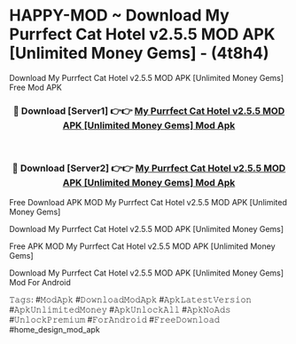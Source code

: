 # HAPPY-MOD ~ Download My Purrfect Cat Hotel v2.5.5 MOD APK [Unlimited Money Gems] - (4t8h4)
Download My Purrfect Cat Hotel v2.5.5 MOD APK [Unlimited Money Gems] Free Mod APK

<div align="center">
<h3>🔴 Download [Server1] 👉👉 <a href="https://apk-comot.site?title=My_Purrfect_Cat_Hotel_v2.5.5_MOD_APK_[Unlimited_Money_Gems]">My Purrfect Cat Hotel v2.5.5 MOD APK [Unlimited Money Gems] Mod Apk</a></h3><br>

<h3>🔴 Download [Server2] 👉👉 <a href="https://apk-comot.site?title=My_Purrfect_Cat_Hotel_v2.5.5_MOD_APK_[Unlimited_Money_Gems]">My Purrfect Cat Hotel v2.5.5 MOD APK [Unlimited Money Gems] Mod Apk</a></h3>
</div>


Free Download APK MOD My Purrfect Cat Hotel v2.5.5 MOD APK [Unlimited Money Gems]

Download My Purrfect Cat Hotel v2.5.5 MOD APK [Unlimited Money Gems] 

Free APK MOD My Purrfect Cat Hotel v2.5.5 MOD APK [Unlimited Money Gems] 

Download My Purrfect Cat Hotel v2.5.5 MOD APK [Unlimited Money Gems] Mod For Android

𝚃𝚊𝚐𝚜: #𝙼𝚘𝚍𝙰𝚙𝚔 #𝙳𝚘𝚠𝚗𝚕𝚘𝚊𝚍𝙼𝚘𝚍𝙰𝚙𝚔 #𝙰𝚙𝚔𝙻𝚊𝚝𝚎𝚜𝚝𝚅𝚎𝚛𝚜𝚒𝚘𝚗 #𝙰𝚙𝚔𝚄𝚗𝚕𝚒𝚖𝚒𝚝𝚎𝚍𝙼𝚘𝚗𝚎𝚢 #𝙰𝚙𝚔𝚄𝚗𝚕𝚘𝚌𝚔𝙰𝚕𝚕 #𝙰𝚙𝚔𝙽𝚘𝙰𝚍𝚜 #𝚄𝚗𝚕𝚘𝚌𝚔𝙿𝚛𝚎𝚖𝚒𝚞𝚖 #𝙵𝚘𝚛𝙰𝚗𝚍𝚛𝚘𝚒𝚍 #𝙵𝚛𝚎𝚎𝙳𝚘𝚠𝚗𝚕𝚘𝚊𝚍 #home_design_mod_apk